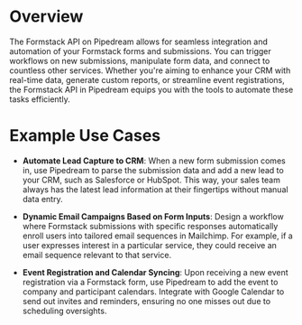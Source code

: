 # Overview

The Formstack API on Pipedream allows for seamless integration and automation of your Formstack forms and submissions. You can trigger workflows on new submissions, manipulate form data, and connect to countless other services. Whether you're aiming to enhance your CRM with real-time data, generate custom reports, or streamline event registrations, the Formstack API in Pipedream equips you with the tools to automate these tasks efficiently.

# Example Use Cases

- **Automate Lead Capture to CRM**: When a new form submission comes in, use Pipedream to parse the submission data and add a new lead to your CRM, such as Salesforce or HubSpot. This way, your sales team always has the latest lead information at their fingertips without manual data entry.

- **Dynamic Email Campaigns Based on Form Inputs**: Design a workflow where Formstack submissions with specific responses automatically enroll users into tailored email sequences in Mailchimp. For example, if a user expresses interest in a particular service, they could receive an email sequence relevant to that service.

- **Event Registration and Calendar Syncing**: Upon receiving a new event registration via a Formstack form, use Pipedream to add the event to company and participant calendars. Integrate with Google Calendar to send out invites and reminders, ensuring no one misses out due to scheduling oversights.
